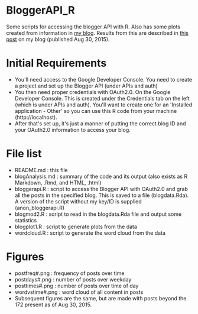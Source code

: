 # BloggerAPI_R
Some scripts for accessing the blogger API with R.
Also has some plots created from information in [my blog](http://strakul.blogspot.com). 
Results from this are described in [this post](http://strakul.blogspot.cl/2015/08/data-science-my-blog-with-r.html) on my blog (published Aug 30, 2015).

# Initial Requirements
- You'll need access to the Google Developer Console. You need to create a project and set up the Blogger API (under APIs and auth)
- You then need proper credentials with OAuth2.0. On the Google Developer Console. This is created under the Credentials tab on the left (which is under APIs and auth). You'll want to create one for an 'Installed application - Other' so you can use this R code from your machine (http://localhost). 
- After that's set up, it's just a manner of putting the correct blog ID and your OAuth2.0 information to access your blog.

# File list
- README.md : this file
- blogAnalysis.md : summary of the code and its output (also exists as R Markdown, .Rmd, and HTML, .html)
- bloggerapi.R : script to access the Blogger API with OAuth2.0 and grab all the posts in the specified blog. This is saved to a file (blogdata.Rda). A version of the script without my key/ID is supplied (anon_bloggerapi.R)
- blogmod2.R : script to read in the blogdata.Rda file and output some statistics
- blogplot1.R : script to generate plots from the data
- wordcloud.R : script to generate the word cloud from the data

# Figures
- postfreq#.png : frequency of posts over time
- postdays#.png : number of posts over weekday
- posttimes#.png : number of posts over time of day
- wordvstime#.png : word cloud of all content in posts
- Subsequent figures are the same, but are made with posts beyond the 172 present as of Aug 30, 2015.